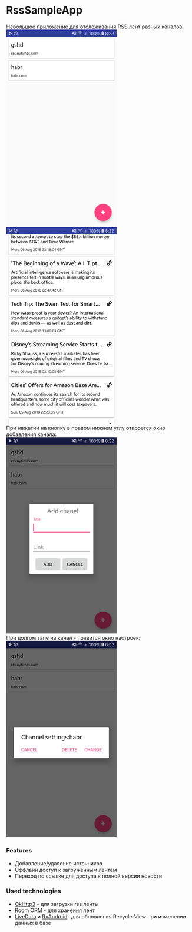 # RssSampleApp
Небольшое приложение для отслеживания RSS лент разных каналов.
<br/><img src="https://github.com/QeGle/RssSampleApp/blob/master/Screenshot_20180808-082206_RSSTestApp.jpg" width="300"/><img src="https://github.com/QeGle/RssSampleApp/blob/master/Screenshot_20180808-082246_RSSTestApp.jpg" width="300"/><br/>
При нажатии на кнопку в правом нижнем углу откроется окно добавления канала:
<br/><img src="https://github.com/QeGle/RssSampleApp/blob/master/Screenshot_20180808-082210_RSSTestApp.jpg" width="300"/><br/>
При долгом тапе на канал - появится окно настроек:
<br/><img src="https://github.com/QeGle/RssSampleApp/blob/master/Screenshot_20180808-082218_RSSTestApp.jpg" width="300"/><br/>
 
### Features
* Добавление/удаление источников
* Оффлайн доступ к загруженным лентам
* Переход по ссылке для доступа к полной версии новости

### Used technologies
* [OkHttp3](https://square.github.io/okhttp/) - для загрузки rss ленты
* [Room ORM](https://developer.android.com/training/data-storage/room/index.html) - для хранения лент
* [LiveData](https://developer.android.com/topic/libraries/architecture/livedata.html) и [RxAndroid](https://github.com/ReactiveX/RxAndroid)- для обновления RecyclerView при изменении данных в базе
